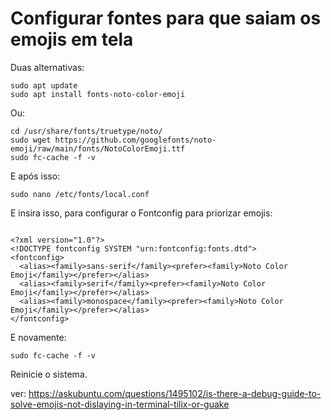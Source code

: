 # Configurar fontes para que saiam os emojis em tela 

Duas alternativas:
```
sudo apt update
sudo apt install fonts-noto-color-emoji
```

Ou:

```
cd /usr/share/fonts/truetype/noto/
sudo wget https://github.com/googlefonts/noto-emoji/raw/main/fonts/NotoColorEmoji.ttf
sudo fc-cache -f -v
```

E após isso:

` sudo nano /etc/fonts/local.conf `

E insira isso, para configurar o Fontconfig para priorizar emojis: 

```

<?xml version="1.0"?>
<!DOCTYPE fontconfig SYSTEM "urn:fontconfig:fonts.dtd">
<fontconfig>
  <alias><family>sans-serif</family><prefer><family>Noto Color Emoji</family></prefer></alias>
  <alias><family>serif</family><prefer><family>Noto Color Emoji</family></prefer></alias>
  <alias><family>monospace</family><prefer><family>Noto Color Emoji</family></prefer></alias>
</fontconfig>

```

E novamente: 

` sudo fc-cache -f -v `


Reinicie o sistema.


ver: https://askubuntu.com/questions/1495102/is-there-a-debug-guide-to-solve-emojis-not-dislaying-in-terminal-tilix-or-guake


